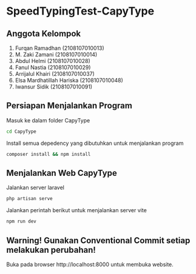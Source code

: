 # SpeedTypingTest-CapyType

## Anggota Kelompok
1. Furqan Ramadhan (2108107010013)
2. M. Zaki Zamani (2108107010014)
3. Abdul Helmi (2108107010028)
4. Fanul Nastia (2108107010029)
5. Arrijalul Khairi (2108107010037)
6. Elsa Mardhatillah Hariska (2108107010048)
7. Iwansur Sidik (2108107010091)

## Persiapan Menjalankan Program
Masuk ke dalam folder CapyType
```bash
cd CapyType
```

Install semua depedency yang dibutuhkan untuk menjalankan program
```bash
composer install && npm install
```

## Menjalankan Web CapyType
Jalankan server laravel
```bash
php artisan serve
```

Jalankan perintah berikut untuk menjalankan server vite
```bash
npm run dev
```

## Warning! Gunakan Conventional Commit setiap melakukan perubahan!

Buka pada browser http://localhost:8000 untuk membuka website.
